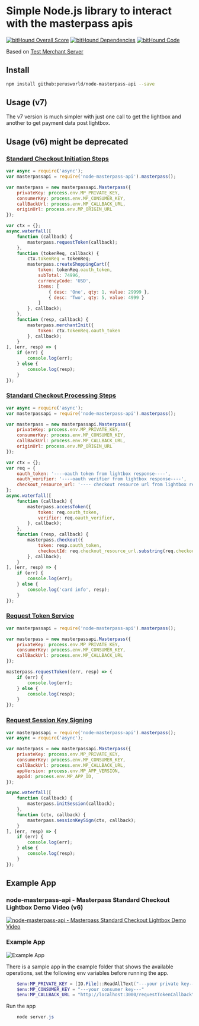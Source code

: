 # Simple Node.js library to interact with the masterpass apis #

[![bitHound Overall Score](https://www.bithound.io/github/perusworld/node-masterpass-api/badges/score.svg)](https://www.bithound.io/github/perusworld/node-masterpass-api)
[![bitHound Dependencies](https://www.bithound.io/github/perusworld/node-masterpass-api/badges/dependencies.svg)](https://www.bithound.io/github/perusworld/node-masterpass-api/master/dependencies/npm)
[![bitHound Code](https://www.bithound.io/github/perusworld/node-masterpass-api/badges/code.svg)](https://www.bithound.io/github/perusworld/node-masterpass-api)

Based on [Test Merchant Server](https://github.com/Mastercard/masterpass-android-sample-app/tree/master/Test-Merchant-Server)

## Install ##
```bash
npm install github:perusworld/node-masterpass-api --save
```
## Usage (v7) ##

The v7 version is much simpler with just one call to get the lightbox and another to get payment data post lightbox.

## Usage (v6) might be deprecated  ##

### [Standard Checkout Initiation Steps](https://developer.mastercard.com/documentation/masterpass-merchant-integration#standard-checkout) ##
```javascript
var async = require('async');
var masterpassapi = require('node-masterpass-api').masterpass();

var masterpass = new masterpassapi.Masterpass({
    privateKey: process.env.MP_PRIVATE_KEY,
    consumerKey: process.env.MP_CONSUMER_KEY,
    callBackUrl: process.env.MP_CALLBACK_URL,
    originUrl: process.env.MP_ORIGIN_URL
});

var ctx = {};
async.waterfall([
    function (callback) {
        masterpass.requestToken(callback);
    },
    function (tokenReq, callback) {
        ctx.tokenReq = tokenReq;
        masterpass.createShoppingCart({
            token: tokenReq.oauth_token,
            subTotal: 74996,
            currencyCode: 'USD',
            items: [
                { desc: 'One', qty: 1, value: 29999 },
                { desc: 'Two', qty: 5, value: 4999 }
            ]
        }, callback);
    },
    function (resp, callback) {
        masterpass.merchantInit({
            token: ctx.tokenReq.oauth_token
        }, callback);
    }
], (err, resp) => {
    if (err) {
        console.log(err);
    } else {
        console.log(resp);
    }
});
```

### [Standard Checkout Processing Steps](https://developer.mastercard.com/documentation/masterpass-merchant-integration#standard-checkout) ##
```javascript
var async = require('async');
var masterpassapi = require('node-masterpass-api').masterpass();

var masterpass = new masterpassapi.Masterpass({
    privateKey: process.env.MP_PRIVATE_KEY,
    consumerKey: process.env.MP_CONSUMER_KEY,
    callBackUrl: process.env.MP_CALLBACK_URL,
    originUrl: process.env.MP_ORIGIN_URL
});

var ctx = {};
var req = {
    oauth_token: '----oauth token from lightbox response----',
    oauth_verifier: '----oauth verifier from lightbox response----',
    checkout_resource_url: '---- checkout resource url from lightbox response----'
};
async.waterfall([
    function (callback) {
        masterpass.accessToken({
            token: req.oauth_token,
            verifier: req.oauth_verifier,
        }, callback);
    },
    function (resp, callback) {
        masterpass.checkout({
            token: resp.oauth_token,
            checkoutId: req.checkout_resource_url.substring(req.checkout_resource_url.lastIndexOf('/') + 1),
        }, callback);
    }
], (err, resp) => {
    if (err) {
        console.log(err);
    } else {
        console.log('card info', resp);
    }
});
```

### [Request Token Service](https://developer.mastercard.com/documentation/masterpass-merchant-integration#api_request_token_service) ##
```javascript
var masterpassapi = require('node-masterpass-api').masterpass();

var masterpass = new masterpassapi.Masterpass({
    privateKey: process.env.MP_PRIVATE_KEY,
    consumerKey: process.env.MP_CONSUMER_KEY,
    callBackUrl: process.env.MP_CALLBACK_URL
});

masterpass.requestToken((err, resp) => {
    if (err) {
        console.log(err);
    } else {
        console.log(resp);
    }
});

```

### [Request Session Key Signing](https://developer.mastercard.com/documentation/masterpass-merchant-integration#api_session_key_signing) ##
```javascript
var masterpassapi = require('node-masterpass-api').masterpass();
var async = require('async');

var masterpass = new masterpassapi.Masterpass({
    privateKey: process.env.MP_PRIVATE_KEY,
    consumerKey: process.env.MP_CONSUMER_KEY,
    callBackUrl: process.env.MP_CALLBACK_URL,
    appVersion: process.env.MP_APP_VERSION,
    appId: process.env.MP_APP_ID,
});

async.waterfall([
    function (callback) {
        masterpass.initSession(callback);
    },
    function (ctx, callback) {
        masterpass.sessionKeySign(ctx, callback);
    }
], (err, resp) => {
    if (err) {
        console.log(err);
    } else {
        console.log(resp);
    }
});

```

## Example App ##
### node-masterpass-api - Masterpass Standard Checkout Lightbox Demo Video (v6) ###
[![node-masterpass-api - Masterpass Standard Checkout Lightbox Demo Video](https://img.youtube.com/vi/Ayyq_hYlTEg/3.jpg)](https://youtu.be/Ayyq_hYlTEg)

### Example App ###
![Example App](https://raw.githubusercontent.com/perusworld/node-masterpass-api/master/example/public/images/screenshot.png "Example App")

There is a sample app in the example folder that shows the available operations, set the following env variables before running the app.

```powershell
    $env:MP_PRIVATE_KEY = [IO.File]::ReadAllText("---your private key---")
    $env:MP_CONSUMER_KEY = "---your consumer key---"
    $env:MP_CALLBACK_URL = "http://localhost:3000/requestTokenCallback"
```

Run the app

```powershell
    node server.js
```

